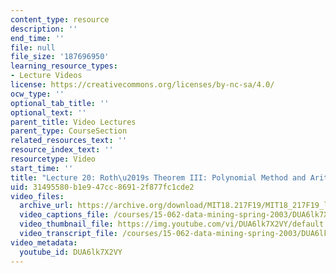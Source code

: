 ```yaml
---
content_type: resource
description: ''
end_time: ''
file: null
file_size: '187696950'
learning_resource_types:
- Lecture Videos
license: https://creativecommons.org/licenses/by-nc-sa/4.0/
ocw_type: ''
optional_tab_title: ''
optional_text: ''
parent_title: Video Lectures
parent_type: CourseSection
related_resources_text: ''
resource_index_text: ''
resourcetype: Video
start_time: ''
title: "Lecture 20: Roth\u2019s Theorem III: Polynomial Method and Arithmetic Regularity "
uid: 31495580-b1e9-47cc-8691-2f877fc1cde2
video_files:
  archive_url: https://archive.org/download/MIT18.217F19/MIT18_217F19_lec20_300k.mp4
  video_captions_file: /courses/15-062-data-mining-spring-2003/DUA6lk7X2VY_captions.vtt
  video_thumbnail_file: https://img.youtube.com/vi/DUA6lk7X2VY/default.jpg
  video_transcript_file: /courses/15-062-data-mining-spring-2003/DUA6lk7X2VY_transcript.pdf
video_metadata:
  youtube_id: DUA6lk7X2VY
---
```

